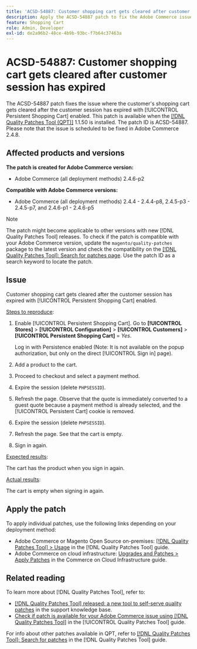 ```yaml
---
title: 'ACSD-54887: Customer shopping cart gets cleared after customer session has expired'
description: Apply the ACSD-54887 patch to fix the Adobe Commerce issue where the customer shopping cart gets cleared after the customer session has expired with [!UICONTROL Persistent Shopping Cart] enabled.
feature: Shopping Cart
role: Admin, Developer
exl-id: de2a96b2-48ce-4b9b-93bc-f7b64c37463a
---
```

# ACSD-54887: Customer shopping cart gets cleared after customer session has expired

The ACSD-54887 patch fixes the issue where the customer's shopping cart gets cleared after the customer session has expired with [!UICONTROL Persistent Shopping Cart] enabled. This patch is available when the [[!DNL Quality Patches Tool (QPT)]](https://experienceleague.adobe.com/en/docs/commerce-knowledge-base/kb/announcements/commerce-announcements/magento-quality-patches-released-new-tool-to-self-serve-quality-patches) 1.1.50 is installed. The patch ID is ACSD-54887. Please note that the issue is scheduled to be fixed in Adobe Commerce 2.4.8.

## Affected products and versions

**The patch is created for Adobe Commerce version:**

* Adobe Commerce (all deployment methods) 2.4.6-p2

**Compatible with Adobe Commerce versions:**

* Adobe Commerce (all deployment methods) 2.4.4 - 2.4.4-p8, 2.4.5-p3 - 2.4.5-p7, and 2.4.6-p1 - 2.4.6-p5

>[!NOTE]
>
>The patch might become applicable to other versions with new [!DNL Quality Patches Tool] releases. To check if the patch is compatible with your Adobe Commerce version, update the `magento/quality-patches` package to the latest version and check the compatibility on the [[!DNL Quality Patches Tool]: Search for patches page](https://experienceleague.adobe.com/tools/commerce-quality-patches/index.html). Use the patch ID as a search keyword to locate the patch.

## Issue

Customer shopping cart gets cleared after the customer session has expired with [!UICONTROL Persistent Shopping Cart] enabled.

<u>Steps to reproduce</u>:

1. Enable [!UICONTROL Persistent Shopping Cart]. Go to **[!UICONTROL Stores]** > **[!UICONTROL Configuration]** > **[!UICONTROL Customers]** > **[!UICONTROL Persistent Shopping Cart]** = *Yes*.

    Log in with Persistence enabled (Note: It is not available on the popup authorization, but only on the direct [!UICONTROL Sign in] page).

1. Add a product to the cart.
1. Proceed to checkout and select a payment method.
1. Expire the session (delete `PHPSESSID`).
1. Refresh the page. Observe that the quote is immediately converted to a guest quote because a payment method is already selected, and the [!UICONTROL Persistent Cart] cookie is removed.
1. Expire the session (delete `PHPSESSID`).
1. Refresh the page. See that the cart is empty.
1. Sign in again.

<u>Expected results</u>:

The cart has the product when you sign in again.

<u>Actual results</u>:

The cart is empty when signing in again.

## Apply the patch

To apply individual patches, use the following links depending on your deployment method:

* Adobe Commerce or Magento Open Source on-premises: [[!DNL Quality Patches Tool] > Usage](/help/tools/quality-patches-tool/usage.md) in the [!DNL Quality Patches Tool] guide.
* Adobe Commerce on cloud infrastructure: [Upgrades and Patches > Apply Patches](https://experienceleague.adobe.com/docs/commerce-cloud-service/user-guide/develop/upgrade/apply-patches.html) in the Commerce on Cloud Infrastructure guide.

## Related reading

To learn more about [!DNL Quality Patches Tool], refer to:

* [[!DNL Quality Patches Tool] released: a new tool to self-serve quality patches](https://experienceleague.adobe.com/en/docs/commerce-knowledge-base/kb/announcements/commerce-announcements/magento-quality-patches-released-new-tool-to-self-serve-quality-patches) in the support knowledge base.
* [Check if patch is available for your Adobe Commerce issue using [!DNL Quality Patches Tool]](/help/tools/quality-patches-tool/patches-available-in-qpt/check-patch-for-magento-issue-with-magento-quality-patches.md) in the [!UICONTROL Quality Patches Tool] guide.


For info about other patches available in QPT, refer to [[!DNL Quality Patches Tool]: Search for patches](https://experienceleague.adobe.com/tools/commerce-quality-patches/index.html) in the [!DNL Quality Patches Tool] guide.
